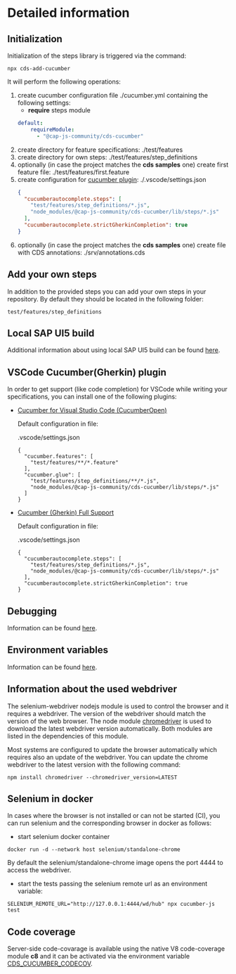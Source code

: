 # Detailed information

## Initialization

Initialization of the steps library is triggered via the command:
```
npx cds-add-cucumber
```

It will perform the following operations:
1. create cucumber configuration file ./cucumber.yml containing the following settings:
    - **require** steps module
    ```yaml
    default:
        requireModule:
          - "@cap-js-community/cds-cucumber"
    ```
1. create directory for feature specifications: ./test/features
1. create directory for own steps: ./test/features/step_definitions
1. optionally (in case the project matches the **cds samples** one) create first feature file: ./test/features/first.feature
1. create configuration for [cucumber plugin](#vscode-cucumbergherkin-plugin): ./.vscode/settings.json
    ```json
    {
      "cucumberautocomplete.steps": [
        "test/features/step_definitions/*.js",
        "node_modules/@cap-js-community/cds-cucumber/lib/steps/*.js"
      ],
      "cucumberautocomplete.strictGherkinCompletion": true
    }
    ```
1. optionally (in case the project matches the **cds samples** one) create file with CDS annotations: ./srv/annotations.cds

## Add your own steps

In addition to the provided steps you can add your own steps in your repository.
By default they should be located in the following folder:

```
test/features/step_definitions
```

## Local SAP UI5 build

Additional information about using local SAP UI5 build can be found [here](LOCALSAPUI5.md).

## VSCode Cucumber(Gherkin) plugin

In order to get support (like code completion) for VSCode while writing your specifications, you can install one of the following plugins:

* [Cucumber for Visual Studio Code (CucumberOpen)](https://open-vsx.org/extension/CucumberOpen/cucumber-official)

  Default configuration in file:

  .vscode/settings.json

  ```
  {
    "cucumber.features": [
      "test/features/**/*.feature"
    ],
    "cucumber.glue": [
      "test/features/step_definitions/**/*.js",
      "node_modules/@cap-js-community/cds-cucumber/lib/steps/*.js"
    ]
  }
  ```

* [Cucumber (Gherkin) Full Support](https://marketplace.visualstudio.com/items?itemName=alexkrechik.cucumberautocomplete)


  Default configuration in file:

  .vscode/settings.json

  ```
  {
    "cucumberautocomplete.steps": [
      "test/features/step_definitions/*.js",
      "node_modules/@cap-js-community/cds-cucumber/lib/steps/*.js"
    ],
    "cucumberautocomplete.strictGherkinCompletion": true
  }
  ```


## Debugging

Information can be found [here](DEBUGGING.md).

## Environment variables

Information can be found [here](ENV.md).

## Information about the used webdriver

The selenium-webdriver nodejs module is used to control the browser and it requires a webdriver. The version of the webdriver should match the version of the web browser. The node module [chromedriver](https://www.npmjs.com/package/chromedriver) is used to download the latest webdriver version automatically. Both modules are listed in the dependencies of this module.

Most systems are configured to update the browser automatically which requires also an update of the webdriver.
You can update the chrome webdriver to the latest version with the following command:
```
npm install chromedriver --chromedriver_version=LATEST
```

## Selenium in docker

In cases where the browser is not installed or can not be started (CI),
you can run selenium and the corresponding browser in docker as follows:

- start selenium docker container

```
docker run -d --network host selenium/standalone-chrome
```

By default the selenium/standalone-chrome image opens the port 4444 to access the webdriver.

- start the tests passing the selenium remote url as an environment variable:

```
SELENIUM_REMOTE_URL="http://127.0.0.1:4444/wd/hub" npx cucumber-js test
```

## Code coverage

Server-side code-covarage is available using the native V8 code-coverage module **c8** and it can be activated via the environment variable [CDS_CUCUMBER_CODECOV](ENV.md#cds_cucumber_codecov).
